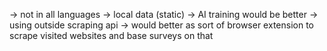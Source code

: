 -> not in all languages
-> local data (static) -> AI training would be better
-> using outside scraping api
-> would better as sort of browser extension to scrape visited websites and base surveys on that
